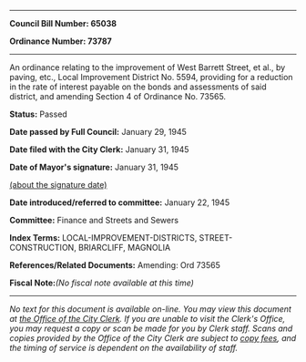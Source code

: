 

********

**Council Bill Number: 65038**
   
**Ordinance Number: 73787**
********

 An ordinance relating to the improvement of West Barrett Street, et al., by paving, etc., Local Improvement District No. 5594, providing for a reduction in the rate of interest payable on the bonds and assessments of said district, and amending Section 4 of Ordinance No. 73565.

**Status:** Passed
   
**Date passed by Full Council:** January 29, 1945
   
**Date filed with the City Clerk:** January 31, 1945
   
**Date of Mayor's signature:** January 31, 1945
   
[(about the signature date)](/~public/approvaldate.htm)
   
   
   
**Date introduced/referred to committee:** January 22, 1945
   
**Committee:** Finance and Streets and Sewers
   
   
**Index Terms:** LOCAL-IMPROVEMENT-DISTRICTS, STREET-CONSTRUCTION, BRIARCLIFF, MAGNOLIA

**References/Related Documents:** Amending: Ord 73565

**Fiscal Note:**_(No fiscal note available at this time)_
********

_No text for this document is available on-line. You may view this document at [the Office of the City Clerk](http://www.seattle.gov/leg/clerk/contactUs.htm). If you are unable to visit the Clerk's Office, you may request a copy or scan be made for you by Clerk staff. Scans and copies provided by the Office of the City Clerk are subject to [copy fees](http://clerk.seattle.gov/~public/clerkfees.htm), and the timing of service is dependent on the availability of staff._

